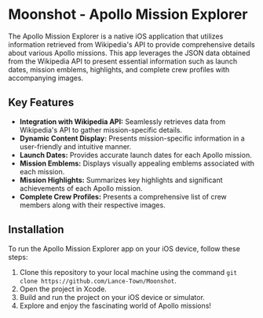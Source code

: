 # Moonshot - Apollo Mission Explorer

The Apollo Mission Explorer is a native iOS application that utilizes information retrieved from Wikipedia's API to provide comprehensive details about various Apollo missions. This app leverages the JSON data obtained from the Wikipedia API to present essential information such as launch dates, mission emblems, highlights, and complete crew profiles with accompanying images.

## Key Features

- **Integration with Wikipedia API:** Seamlessly retrieves data from Wikipedia's API to gather mission-specific details.
- **Dynamic Content Display:** Presents mission-specific information in a user-friendly and intuitive manner.
- **Launch Dates:** Provides accurate launch dates for each Apollo mission.
- **Mission Emblems:** Displays visually appealing emblems associated with each mission.
- **Mission Highlights:** Summarizes key highlights and significant achievements of each Apollo mission.
- **Complete Crew Profiles:** Presents a comprehensive list of crew members along with their respective images.

## Installation

To run the Apollo Mission Explorer app on your iOS device, follow these steps:

1. Clone this repository to your local machine using the command `git clone https://github.com/Lance-Town/Moonshot`.
2. Open the project in Xcode.
3. Build and run the project on your iOS device or simulator.
4. Explore and enjoy the fascinating world of Apollo missions!
